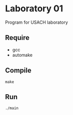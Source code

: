 Laboratory 01
=========

Program for USACH laboratory

Require
--------

- gcc
- automake

Compile
---------

    make

Run
----

    ./main
